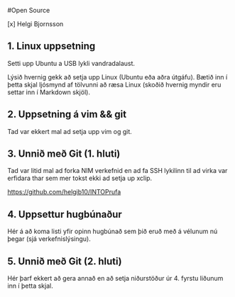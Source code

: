 #Open Source

[x] Helgi Bjornsson

## 1. Linux uppsetning

Setti upp Ubuntu a USB lykli vandradalaust.

Lýsið hvernig gekk að setja upp Linux (Ubuntu eða aðra útgáfu). Bætið inn í þetta skjal ljósmynd af tölvunni að ræsa Linux (skoðið hvernig myndir eru settar inn í Markdown skjöl).

## 2. Uppsetning á vim && git

Tad var ekkert mal ad setja upp vim og git.

## 3. Unnið með Git (1. hluti)

Tad var litid mal ad forka NIM verkefnid en ad fa SSH lykilinn til ad virka var erfidara thar sem mer tokst ekki ad setja up xclip.

https://github.com/helgib10/INTOPrufa

## 4. Uppsettur hugbúnaður

Hér á að koma listi yfir opinn hugbúnað sem þið eruð með á vélunum nú þegar (sjá verkefnislýsingu).

## 5. Unnið með Git (2. hluti)

Hér þarf ekkert að gera annað en að setja niðurstöður úr 4. fyrstu liðunum inn í þetta skjal.
